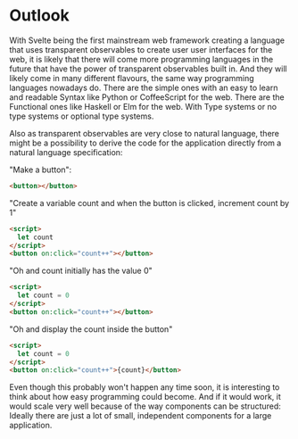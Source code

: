 # Outlook

With Svelte being the first mainstream web framework creating a language that uses transparent observables to create user user interfaces for the web, it is likely that there will come more programming languages in the future that have the power of transparent observables built in. And they will likely come in many different flavours, the same way programming languages nowadays do. There are the simple ones with an easy to learn and readable Syntax like Python or CoffeeScript for the web. There are the Functional ones like Haskell or Elm for the web. With Type systems or no type systems or optional type systems.

Also as transparent observables are very close to natural language, there might be a possibility to derive the code for the application directly from a natural language specification:

"Make a button":

```html
<button></button>
```

"Create a variable count and when the button is clicked, increment count by 1"

```html
<script>
  let count
</script>
<button on:click="count++"></button>
```

"Oh and count initially has the value 0"

```html
<script>
  let count = 0
</script>
<button on:click="count++"></button>
```

"Oh and display the count inside the button"

```html
<script>
  let count = 0
</script>
<button on:click="count++">{count}</button>
```

Even though this probably won't happen any time soon, it is interesting to think about how easy programming could become. And if it would work, it would scale very well because of the way components can be structured: Ideally there are just a lot of small, independent components for a large application.

